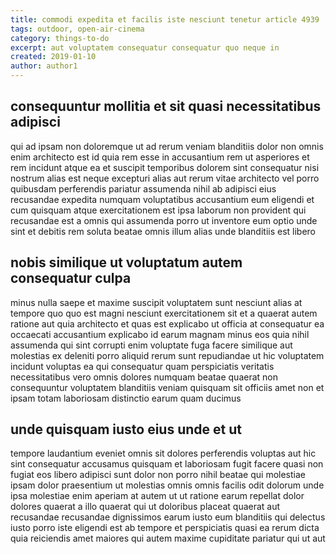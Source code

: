 ```yaml
---
title: commodi expedita et facilis iste nesciunt tenetur article 4939
tags: outdoor, open-air-cinema
category: things-to-do
excerpt: aut voluptatem consequatur consequatur quo neque in
created: 2019-01-10
author: author1
---
```


## consequuntur mollitia et sit quasi necessitatibus adipisci

qui ad ipsam non doloremque ut ad rerum veniam blanditiis dolor non omnis enim architecto est id quia rem esse in accusantium rem ut asperiores et rem incidunt atque ea et suscipit temporibus dolorem sint consequatur nisi nostrum alias est neque excepturi alias aut rerum vitae architecto vel porro quibusdam perferendis pariatur assumenda nihil ab adipisci eius recusandae expedita numquam voluptatibus accusantium eum eligendi et cum quisquam atque exercitationem est ipsa laborum non provident qui recusandae est a omnis qui assumenda porro ut inventore eum optio unde sint et debitis rem soluta beatae omnis illum alias unde blanditiis est libero

## nobis similique ut voluptatum autem consequatur culpa

minus nulla saepe et maxime suscipit voluptatem sunt nesciunt alias at tempore quo quo est magni nesciunt exercitationem sit et a quaerat autem ratione aut quia architecto et quas est explicabo ut officia at consequatur ea occaecati accusantium explicabo id earum magnam minus eos quia nihil assumenda qui sint corrupti enim voluptate fuga facere similique aut molestias ex deleniti porro aliquid rerum sunt repudiandae ut hic voluptatem incidunt voluptas ea qui consequatur quam perspiciatis veritatis necessitatibus vero omnis dolores numquam beatae quaerat non consequuntur voluptatem blanditiis veniam quisquam sit officiis amet non et ipsam totam laboriosam distinctio earum quam ducimus

## unde quisquam iusto eius unde et ut

tempore laudantium eveniet omnis sit dolores perferendis voluptas aut hic sint consequatur accusamus quisquam et laboriosam fugit facere quasi non fugiat eos libero adipisci sunt dolor non porro nihil beatae qui molestiae ipsam dolor praesentium ut molestias omnis omnis facilis odit dolorum unde ipsa molestiae enim aperiam at autem ut ut ratione earum repellat dolor dolores quaerat a illo quaerat qui ut doloribus placeat quaerat aut recusandae recusandae dignissimos earum iusto eum blanditiis qui delectus iusto porro iste eligendi est ab tempore et perspiciatis quasi ea rerum dicta quia reiciendis amet maiores qui autem maxime cupiditate pariatur qui ut aut
